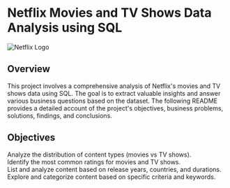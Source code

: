 # Netflix Movies and TV Shows Data Analysis using SQL

![Netflix Logo](https://github.com/najirh/netflix_sql_project/blob/main/logo.png)

## Overview
This project involves a comprehensive analysis of Netflix's movies and TV shows data using SQL. The goal is to extract valuable insights and answer various business questions based on the dataset. The following README provides a detailed account of the project's objectives, business problems, solutions, findings, and conclusions.

## Objectives

Analyze the distribution of content types (movies vs TV shows). <br>
Identify the most common ratings for movies and TV shows. <br>
List and analyze content based on release years, countries, and durations. <br>
Explore and categorize content based on specific criteria and keywords. <br>
